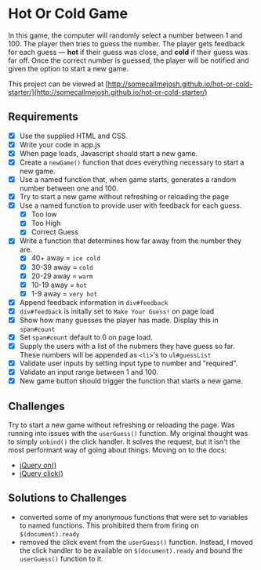 Hot Or Cold Game
=================

In this game, the computer will randomly select a number between 1 and 100. The player then tries to guess the number. The player gets feedback for each guess — **hot** if their guess was close, and **cold** if their guess was far off. Once the correct number is guessed, the player will be notified and given the option to start a new game.

This project can be viewed at [http://somecallmejosh.github.io/hot-or-cold-starter/](http://somecallmejosh.github.io/hot-or-cold-starter/)


## Requirements

- [x] Use the supplied HTML and CSS.
- [x] Write your code in app.js
- [x] When page loads, Javascript should start a new game.
- [x] Create a `newGame()` function that does everything necessary to start a new game.
- [x] Use a named function that, when game starts, generates a random number between one and 100.
- [x] Try to start a new game without refreshing or reloading the page
- [x] Use a named function to provide user with feedback for each guess. 
  - [x] Too low
  - [x] Too High
  - [x] Correct Guess
- [x] Write a function that determines how far away from the number they are.
  - [x] 40+ away = `ice cold`
  - [x] 30-39 away = `cold`
  - [x] 20-29 away = `warm`
  - [x] 10-19 away = `hot`
  - [x] 1-9 away = `very hot`
- [x] Append feedback information in `div#feedback`
- [x] `div#feedback` is initally set to `Make Your Guess!` on page load
- [x] Show how many guesses the player has made. Display this in `span#count`
- [x] Set `span#count` default to 0 on page load.
- [x] Supply the users with a list of the nubmers they have guess so far. These numbers will be appended as `<li>`'s to `ul#guessList`
- [x] Validate user inputs by setting input type to number and "required".
- [x] Validate an input range between 1 and 100.
- [x] New game button should trigger the function that starts a new game.

## Challenges

Try to start a new game without refreshing or reloading the page. Was running into issues with the `userGuess()` function. My original thought was to simply `unbind()` the click handler. It solves the request, but it isn't the most performant way of going about things. Moving on to the docs:

- [jQuery on()](https://api.jquery.com/on/)
- [jQuery click()](https://api.jquery.com/click/)

## Solutions to Challenges

- converted some of my anonymous functions that were set to variables to named functions. This prohibited them from firing on `$(document).ready`
- removed the click event from the `userGuess()` function. Instead, I moved the click handler to be available on `$(document).ready` and bound the `userGuess()` function to it.
